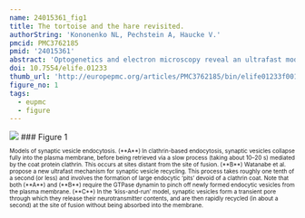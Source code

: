 ```yaml
---
name: 24015361_fig1
title: The tortoise and the hare revisited.
authorString: 'Kononenko NL, Pechstein A, Haucke V.'
pmcid: PMC3762185
pmid: '24015361'
abstract: 'Optogenetics and electron microscopy reveal an ultrafast mode of synaptic vesicle recycling, adding a new twist to a 40-year-old controversy.'
doi: 10.7554/elife.01233
thumb_url: 'http://europepmc.org/articles/PMC3762185/bin/elife01233f001.gif'
figure_no: 1
tags:
  - eupmc
  - figure
---
```

<img src='http://europepmc.org/articles/PMC3762185/bin/elife01233f001.jpg' style='max-height: 300px'>
### Figure 1
<p style='font-size: 10px;'>Models of synaptic vesicle endocytosis. (**A**) In clathrin-based endocytosis, synaptic vesicles collapse fully into the plasma membrane, before being retrieved via a slow process (taking about 10–20 s) mediated by the coat protein clathrin. This occurs at sites distant from the site of fusion. (**B**) Watanabe et al. propose a new ultrafast mechanism for synaptic vesicle recycling. This process takes roughly one tenth of a second (or less) and involves the formation of large endocytic ‘pits’ devoid of a clathrin coat. Note that both (**A**) and (**B**) require the GTPase dynamin to pinch off newly formed endocytic vesicles from the plasma membrane. (**C**) In the ‘kiss-and-run’ model, synaptic vesicles form a transient pore through which they release their neurotransmitter contents, and are then rapidly recycled (in about a second) at the site of fusion without being absorbed into the membrane.</p>